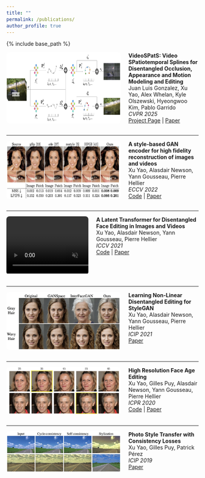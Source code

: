 ```yaml
---
title: ""
permalink: /publications/
author_profile: true
---
```


{% include base_path %}

<div style="display: flex; margin-bottom: 30px;">
  <img src="/images/publications/videospats.png" alt="StyleGAN Encoder" width="300" style="margin-right: 20px; border-radius: 8px;">
  <div>
    <strong>VideoSPatS: Video SPatiotemporal Splines for Disentangled Occlusion, Appearance and Motion Modeling and Editing</strong><br>
    Juan Luis Gonzalez, Xu Yao, Alex Whelan, Kyle Olszewski, Hyeongwoo Kim, Pablo Garrido<br>
    <em>CVPR 2025</em><br>
    <a href="https://juanluisg-flwls.github.io/videospats-website/">Project Page</a> |
    <a href="https://arxiv.org/pdf/2504.07146">Paper</a>
  </div>
</div>

---

<div style="display: flex; margin-bottom: 30px;">
  <img src="/images/publications/stylegan_encoder_thumb.jpg" alt="StyleGAN Encoder" width="300" style="margin-right: 20px; border-radius: 8px;">
  <div>
    <strong>A style-based GAN encoder for high fidelity reconstruction of images and videos</strong><br>
    Xu Yao, Alasdair Newson, Yann Gousseau, Pierre Hellier<br>
    <em>ECCV 2022</em><br>
    <a href="https://github.com/InterDigitalInc/FeatureStyleEncoder">Code</a> |
    <a href="https://www.ecva.net/papers/eccv_2022/papers_ECCV/papers/136750579.pdf">Paper</a>
  </div>
</div>

---

<div style="display: flex; margin-bottom: 30px;">
  <div style="margin-right: 20px; border-radius: 8px; overflow: hidden; width: 400px;">
    <a href="/videos/latent_transformer_thumb.mp4" target="_blank" style="display: block;">
      <video width="300" autoplay muted loop playsinline>
        <source src="/videos/latent_transformer_thumb.mp4" type="video/mp4">
        Your browser does not support the video tag.
      </video>
    </a>
  </div>
  <div>
    <strong>A Latent Transformer for Disentangled Face Editing in Images and Videos</strong><br>
    Xu Yao, Alasdair Newson, Yann Gousseau, Pierre Hellier<br>
    <em>ICCV 2021</em><br>
    <a href="https://github.com/InterDigitalInc/Latent-Transformer">Code</a> |
    <a href="https://openaccess.thecvf.com/content/ICCV2021/papers/Yao_A_Latent_Transformer_for_Disentangled_Face_Editing_in_Images_and_ICCV_2021_paper.pdf">Paper</a>
  </div>
</div>

---

<div style="display: flex; margin-bottom: 30px;">
  <img src="/images/publications/nonlinear_editing_thumb.jpg" alt="Non-linear Editing" width="300" style="margin-right: 20px; border-radius: 8px;">
  <div>
    <strong>Learning Non-Linear Disentangled Editing for StyleGAN</strong><br>
    Xu Yao, Alasdair Newson, Yann Gousseau, Pierre Hellier<br>
    <em>ICIP 2021</em><br>
    <a href="https://xu-yao.github.io/files/2021ICIP_Disentanglement_final_version.pdf">Paper</a>
  </div>
</div>

---

<div style="display: flex; margin-bottom: 30px;">
  <img src="/images/publications/face_age_thumb.jpg" alt="Face Age Editing" width="300" style="margin-right: 20px; border-radius: 8px;">
  <div>
    <strong>High Resolution Face Age Editing</strong><br>
    Xu Yao, Gilles Puy, Alasdair Newson, Yann Gousseau, Pierre Hellier<br>
    <em>ICPR 2020</em><br>
    <a href="https://github.com/InterDigitalInc/HRFAE">Code</a> |
    <a href="https://arxiv.org/pdf/2005.04410.pdf">Paper</a>
  </div>
</div>

---

<div style="display: flex; margin-bottom: 30px;">
  <img src="/images/publications/style_transfer_thumb.jpg" alt="Photo Style Transfer" width="300" style="margin-right: 20px; border-radius: 8px;">
  <div>
    <strong>Photo Style Transfer with Consistency Losses</strong><br>
    Xu Yao, Gilles Puy, Patrick Pérez<br>
    <em>ICIP 2019</em><br>
    <a href="https://arxiv.org/pdf/2005.04408.pdf">Paper</a>
  </div>
</div>

<!-- [A style-based gan encoder for high fidelity reconstruction of images and videos](https://www.ecva.net/papers/eccv_2022/papers_ECCV/papers/136750579.pdf)  
Xu Yao, Alasdair Newson, Yann Gousseau, Pierre Hellier \
*ECCV 2022* [[code](https://github.com/InterDigitalInc/FeatureStyleEncoder)]

[A Latent Transformer for Disentangled Face Editing in Images and Videos](https://openaccess.thecvf.com/content/ICCV2021/papers/Yao_A_Latent_Transformer_for_Disentangled_Face_Editing_in_Images_and_ICCV_2021_paper.pdf)  
Xu Yao, Alasdair Newson, Yann Gousseau, Pierre Hellier \
*ICCV 2021* [[code](https://github.com/InterDigitalInc/Latent-Transformer)]

[Learning Non-Linear Disentangled Editing for StyleGAN](https://xu-yao.github.io/files/2021ICIP_Disentanglement_final_version.pdf)  
Xu Yao, Alasdair Newson, Yann Gousseau, Pierre Hellier \
*ICIP 2021*

[High Resolution Face Age Editing](https://arxiv.org/pdf/2005.04410.pdf)  
Xu Yao, Gilles Puy, Alasdair Newson, Yann Gousseau, Pierre Hellier \
*ICPR 2020* [[code](https://github.com/InterDigitalInc/HRFAE)]

[Photo Style Transfer with Consistency Losses](https://arxiv.org/pdf/2005.04408.pdf)  
Xu Yao, Gilles Puy, Patrick Pérez \
*ICIP 2019*  -->